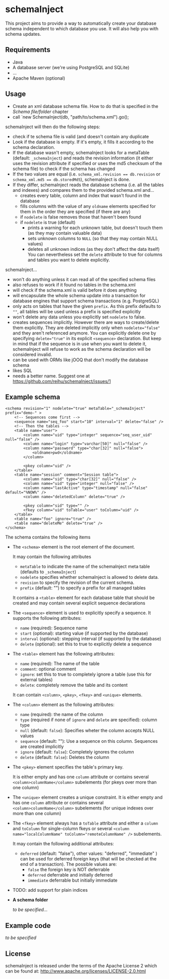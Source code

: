 schemaInject
============

This project aims to provide a way to automatically create your database schema independent to which database you use.
It will also help you with schema updates.

Requirements
------------

 * Java
 * A database server (we're using PostgreSQL and SQLite)
 * ...
 * Apache Maven (optional)

Usage
-----

 * Create an xml database schema file. How to do that is specified in the _Schema file/folder_ chapter
 * call `new SchemaInject(db, "path/to/schema.xml").go();

schemaInject will then do the following steps:
 * check if te schema file is valid (and doesn't contain any duplicate 
 * Look if the database is empty. If it's empty, it fills it according to the schema declaration.
 * If the database wasn't empty, schemaInject looks for a metaTable (default: `_schemaInject`) and
   reads the revision information (it either uses the revision attribute if specified or uses the
   md5 checksum of the schema file) to check if the schema has changed
 * If the two values are equal (i.e. `schema_xml.revision == db.revision` or `schema_xml.md5 == db.storedMd5`),
   schemaInject is done.
 * If they differ, schemaInject reads the database schema (i.e. all the tables and indexes) and compares
   them to the provided schema.xml and...
   * creates every table, column and index that wasn't found in the database
   * fills columns with the value of any `oldname` elements specified for them in the order they are specified (if there are any)
   * if `nodelete` is false removes those that haven't been found
   * if `nodelete` is true (default)
     * prints a warning for each unknown table, but doesn't touch them (as they may contain valuable data)
     * sets unknown columns to `NULL` (so that they may contain NULL values)
     * deletes all unknown indices (as they don't affect the data itself)
     You can nevertheless set the `delete` attribute to true for columns and tables you want to delete explicitly.

schemaInject...
 * won't do anything unless it can read all of the specified schema files
 * also refuses to work if it found no tables in the schema.xml
 * will check if the schema.xml is valid before it does anything
 * will encapsulate the whole schema update into a transaction for database engines that support schema transactions (e.g. PostgreSQL)
 * only acts on tables that have the given `prefix`. As this prefix defaults
   to `""`, all tables will be used unless a prefix is specified explicitly
 * won't delete any data unless you explicitly set `nodelete` to false.
 * creates sequences implicitly. However there are ways to create/delete them
   explicitly.
   They are deleted implicitly only when `nodelete="false"` and they aren't referenced anymore.
   You can explicitly delete one by specifying `delete="true"` in its explicit
   `<sequence>` declaration.
   But keep in mind that if the sequence is in use when you want to delete it,
   schemaInject will refuse to work as the schema declaration will be
   considered invalid.
 * can be used with ORMs like jOOQ that don't modify the database schema
 * likes SQL
 * needs a better name. Suggest one at https://github.com/reihu/schemaInject/issues/1


Example schema
--------------

	<schema revision="1" nodelete="true" metaTable="_schemaInject" prefix="demo-" >
		<!-- Sequences come first -->
		<sequence name="seq_foo" start="10" interval="1" delete="false" />
		<!-- Then the tables -->
		<table name="user">
			<column name="uid" type="integer" sequence="seq_user_uid" null="false" />
			<column name="login" type="varchar[50]" null="false" />
			<column name="password" type="char[32]" null="false">
				<oldname>pwd</oldname>
			</column>

			<pkey column="uid" />
		</table>
		<table name="session" comment="Session table">
			<column name="sid" type="char[32]" null="false" />
			<column name="uid" type="integer" null="false" />
			<column name="lastActive" type="timestamp" null="false" default="%NOW%" />
			<column name="deletedColumn" delete="true" />

			<pkey column="sid" type="" />
			<fkey column="uid" toTable="user" toColumn="uid" />
		</table>
		<table name="foo" ignore="true" />
		<table name="deleteMe" delete="true" />
	</schema>

   The schema contains the following items

   * The `<schema>` element is the root element of the document.

     It may contain the following attributes
     * `metaTable` to indicate the name of the schemaInject meta table
       (defaults to `_schemaInject`)
     * `nodelete` specifies whether schemaInject is allowed to delete data.
     * `revision` to specify the revision of the current schema.
     * `prefix` (default: "") to specify a prefix for all managed tables

     It contains a `<table>` element for each database table that should be
     created and may contain several explicit sequence declarations
   * The `<sequence>` element is used to explicitly specify a sequence.
     It supports the following attributes:
     * `name` (required): Sequence name
     * `start` (optional): starting value (if supported by the database)
     * `interval` (optional): stepping interval (if supported by the database)
     * `delete` (optional): set this to true to explicitly delete a sequence
   * The `<table>` element has the following attributes:
     * `name` (required): The name of the table
     * `comment`: optional comment
     * `ignore`: set this to true to completely ignore a table (use this for external tables)
     * `delete`: completely remove the table and its content

     It can contain `<column>`, `<pkey>`, `<fkey>` and `<unique>` elements.
   * The `<column>` element as the following attributes:
     * `name` (required): the name of the column
     * `type` (required if none of `ignore` and `delete` are specified): column type
     * `null` (default: `false`): Specifies wheter the column accepts NULL values
     * `sequence` (default: ""): Use a sequence on this column. Sequences are created implicitly
     * `ignore` (default: `false`): Completely ignores the column
     * `delete` (default: `false`): Deletes the column
   * The `<pkey>` element specifies the table's primary key.

     It is either empty and has one `column` attribute or contains several
     `<column>columnName</column>` subelements (for pkeys over more than one column)
   * The `<unique>` element creates a unique constraint.
     It is either empty and has one `column` attribute or contains several
     `<column>columnName</column>` subelements (for unique indexes over more than
     one column)
   * The `<fkey>` element always has a `toTable` attribute and either a
     `column` and `toColumn` for single-column fkeys or several
     `<column name="localColumnName" toColumn="remoteColumnName" />` subelements.

     It may contain the following additional attributes:
     * `deferred` (default: "false"), other values: "deferred", "immediate" )
       can be used for deferred foreign keys (that will be checked at the end
       of a transaction). The possible values are:
       * `false` the foreign key is NOT deferrable
       * `deferred` deferrable and initially deferred
       * `immediate` deferrable but initially immediate
   * TODO: add support for plain indices
 * __A schema folder__

   _to be specified..._

Example code
------------
_to be specified_

License
-------
schemaInject is released under the terms of the Apache License 2 which can be found at:
http://www.apache.org/licenses/LICENSE-2.0.html
